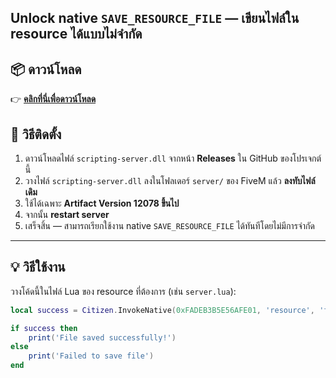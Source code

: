 **Unlock native `SAVE_RESOURCE_FILE` — เขียนไฟล์ใน resource ได้แบบไม่จำกัด**
---
## 📦 ดาวน์โหลด
👉 [**คลิกที่นี่เพื่อดาวน์โหลด**](https://github.com/b3sty191/b3sty_savefileplus/releases)

## 🔧 วิธีติดตั้ง
1. ดาวน์โหลดไฟล์ `scripting-server.dll` จากหน้า **Releases** ใน GitHub ของโปรเจกต์นี้  
2. วางไฟล์ `scripting-server.dll` ลงในโฟลเดอร์ `server/` ของ FiveM แล้ว **ลงทับไฟล์เดิม**
3. ใช้ได้เฉพาะ **Artifact Version 12078 ขึ้นไป**
4. จากนั้น **restart server**  
5. เสร็จสิ้น — สามารถเรียกใช้งาน native `SAVE_RESOURCE_FILE` ได้ทันทีโดยไม่มีการจำกัด

---

## 💡 วิธีใช้งาน
วางโค้ดนี้ในไฟล์ Lua ของ resource ที่ต้องการ (เช่น `server.lua`):

```lua
local success = Citizen.InvokeNative(0xFADEB3B5E56AFE01, 'resource', 'file.txt', "message", -1)

if success then
    print('File saved successfully!')
else
    print('Failed to save file')
end
